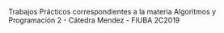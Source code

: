 Trabajos Prácticos correspondientes a la materia Algoritmos y Programación 2 - Cátedra Mendez - FIUBA 2C2019

